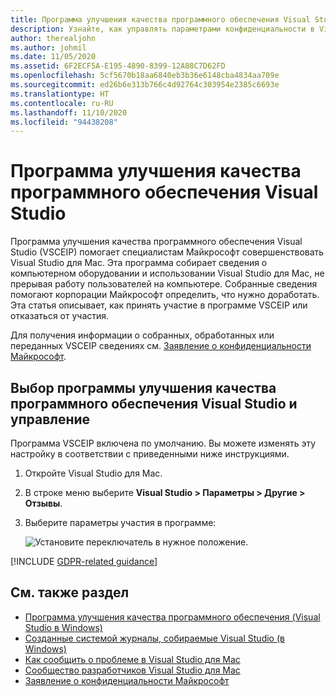 ```yaml
---
title: Программа улучшения качества программного обеспечения Visual Studio
description: Узнайте, как управлять параметрами конфиденциальности в Visual Studio для Mac.
author: therealjohn
ms.author: johmil
ms.date: 11/05/2020
ms.assetid: 6F2ECF5A-E195-4890-8399-12A88C7D62FD
ms.openlocfilehash: 5cf5670b18aa6840eb3b36e6148cba4834aa709e
ms.sourcegitcommit: ed26b6e313b766c4d92764c303954e2385c6693e
ms.translationtype: HT
ms.contentlocale: ru-RU
ms.lasthandoff: 11/10/2020
ms.locfileid: "94438208"
---
```

# <a name="visual-studio-customer-experience-improvement-program"></a>Программа улучшения качества программного обеспечения Visual Studio

Программа улучшения качества программного обеспечения Visual Studio (VSCEIP) помогает специалистам Майкрософт совершенствовать Visual Studio для Mac. Эта программа собирает сведения о компьютерном оборудовании и использовании Visual Studio для Mac, не прерывая работу пользователей на компьютере. Собранные сведения помогают корпорации Майкрософт определить, что нужно доработать. Эта статья описывает, как принять участие в программе VSCEIP или отказаться от участия.

Для получения информации о собранных, обработанных или переданных VSCEIP сведениях см. [Заявление о конфиденциальности Майкрософт](https://privacy.microsoft.com/privacystatement).

## <a name="choice-and-control-over-the-visual-studio-customer-experience-improvement-program"></a>Выбор программы улучшения качества программного обеспечения Visual Studio и управление

Программа VSCEIP включена по умолчанию. Вы можете изменять эту настройку в соответствии с приведенными ниже инструкциями.

1. Откройте Visual Studio для Mac.

1. В строке меню выберите **Visual Studio > Параметры > Другие > Отзывы**.

1. Выберите параметры участия в программе:

    ![Установите переключатель в нужное положение.](media/visual-studio-experience-improvement-program-image1.png)

[!INCLUDE [GDPR-related guidance](../docs/misc/includes/gdpr-hybrid-note.md)]

## <a name="see-also"></a>См. также раздел

* [Программа улучшения качества программного обеспечения (Visual Studio в Windows)](/visualstudio/ide/visual-studio-experience-improvement-program)
* [Созданные системой журналы, собираемые Visual Studio (в Windows)](/visualstudio/ide/diagnostic-data-collection)
* [Как сообщить о проблеме в Visual Studio для Mac](report-a-problem.md)
* [Сообщество разработчиков Visual Studio для Mac](https://aka.ms/feedback/vsm-home)
* [Заявление о конфиденциальности Майкрософт](https://privacy.microsoft.com/privacystatement)
